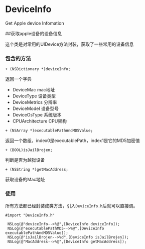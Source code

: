 # DeviceInfo 
Get Apple device Infomation

##获取apple设备的设备信息


这个类是对常用的UIDevice方法封装，获取了一些常用的设备信息

### 包含的方法

`+ (NSDictionary *)deviceInfo;`

返回一个字典

*  DeviceMac  mac地址
*  DeviceType 设备类型
*  DeviceMetrics 分辨率
*  DeviceModel 设备型号
*  DeviceOsType 系统版本
*  CPUArchitecture CPU架构

`+ (NSArray *)executablePathAndMD5Value;`

返回一个数组，index0是executablePath，index1是它的MD5加密值

`+ (BOOL)isJailBrojen;`
  
判断是否为越狱设备

`+ (NSString *)getMacAddress;`

获取设备的Mac地址

### 使用

所有方法都已经封装成类方法，引入`DeviceInfo.h`后就可以直接调。

```objc
#import "DeviceInfo.h"
```


```objc
 NSLog(@"deviceInfo-->%@",[DeviceInfo deviceInfo]);
 NSLog(@"executablePathMD5-->%@",[DeviceInfo executablePathAndMD5Value]);
 NSLog(@"isJailBrojen-->%d",[DeviceInfo isJailBrojen]);
 NSLog(@"MacAddress-->%@",[DeviceInfo getMacAddress]);
```

